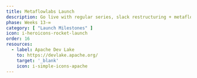 ```yaml
---
title: Metaflowlabs Launch
description: Go live with regular series, slack restructuring + metaflowbot
phase: Weeks 13-∞
category: [ "Launch Milestones" ]
icon: i-heroicons-rocket-launch
order: 16
resources:
  - label: Apache Dev Lake
    to: https://devlake.apache.org/
    target: '_blank'
    icon: i-simple-icons-apache
---
```

